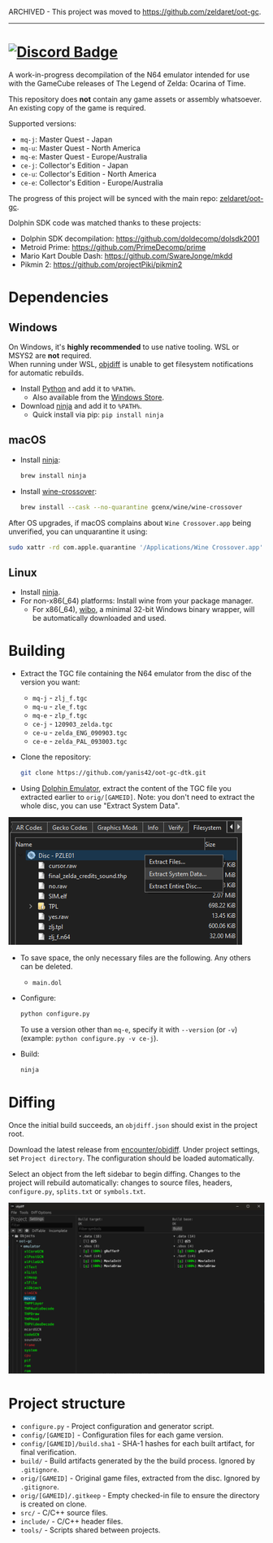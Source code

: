 ARCHIVED - This project was moved to https://github.com/zeldaret/oot-gc.


---
[![Discord Badge]][discord]
=============

[Discord Badge]: https://img.shields.io/discord/688807550715560050?color=%237289DA&logo=discord&logoColor=%23FFFFFF
[discord]: https://discord.zelda64.dev

A work-in-progress decompilation of the N64 emulator intended for use with the GameCube releases of The Legend of Zelda: Ocarina of Time.

This repository does **not** contain any game assets or assembly whatsoever. An existing copy of the game is required.

Supported versions:

- `mq-j`: Master Quest - Japan
- `mq-u`: Master Quest - North America
- `mq-e`: Master Quest - Europe/Australia
- `ce-j`: Collector's Edition - Japan
- `ce-u`: Collector's Edition - North America
- `ce-e`: Collector's Edition - Europe/Australia

The progress of this project will be synced with the main repo: [zeldaret/oot-gc](https://github.com/zeldaret/oot-gc).

Dolphin SDK code was matched thanks to these projects:
- Dolphin SDK decompilation: https://github.com/doldecomp/dolsdk2001
- Metroid Prime: https://github.com/PrimeDecomp/prime
- Mario Kart Double Dash: https://github.com/SwareJonge/mkdd
- Pikmin 2: https://github.com/projectPiki/pikmin2

Dependencies
============

Windows
--------

On Windows, it's **highly recommended** to use native tooling. WSL or MSYS2 are **not** required.  
When running under WSL, [objdiff](#diffing) is unable to get filesystem notifications for automatic rebuilds.

- Install [Python](https://www.python.org/downloads/) and add it to `%PATH%`.
  - Also available from the [Windows Store](https://apps.microsoft.com/store/detail/python-311/9NRWMJP3717K).
- Download [ninja](https://github.com/ninja-build/ninja/releases) and add it to `%PATH%`.
  - Quick install via pip: `pip install ninja`

macOS
------

- Install [ninja](https://github.com/ninja-build/ninja/wiki/Pre-built-Ninja-packages):

  ```sh
  brew install ninja
  ```

- Install [wine-crossover](https://github.com/Gcenx/homebrew-wine):

  ```sh
  brew install --cask --no-quarantine gcenx/wine/wine-crossover
  ```

After OS upgrades, if macOS complains about `Wine Crossover.app` being unverified, you can unquarantine it using:

```sh
sudo xattr -rd com.apple.quarantine '/Applications/Wine Crossover.app'
```

Linux
------

- Install [ninja](https://github.com/ninja-build/ninja/wiki/Pre-built-Ninja-packages).
- For non-x86(_64) platforms: Install wine from your package manager.
  - For x86(_64), [wibo](https://github.com/decompals/wibo), a minimal 32-bit Windows binary wrapper, will be automatically downloaded and used.

Building
========

- Extract the TGC file containing the N64 emulator from the disc of the version you want:
  * `mq-j` - `zlj_f.tgc`
  * `mq-u` - `zle_f.tgc`
  * `mq-e` - `zlp_f.tgc`
  * `ce-j` - `120903_zelda.tgc`
  * `ce-u` - `zelda_ENG_090903.tgc`
  * `ce-e` - `zelda_PAL_093003.tgc`

- Clone the repository:

  ```sh
  git clone https://github.com/yanis42/oot-gc-dtk.git
  ```

- Using [Dolphin Emulator](https://dolphin-emu.org), extract the content of the TGC file you extracted earlier to ``orig/[GAMEID]``. Note: you don't need to extract the whole disc, you can use "Extract System Data".

![](assets/dolphin-extract.png)

  - To save space, the only necessary files are the following. Any others can be deleted.
    - `main.dol`
- Configure:

  ```sh
  python configure.py
  ```

  To use a version other than `mq-e`, specify it with `--version` (or `-v`) (example: ``python configure.py -v ce-j``).
- Build:

  ```sh
  ninja
  ```

Diffing
=======

Once the initial build succeeds, an `objdiff.json` should exist in the project root.

Download the latest release from [encounter/objdiff](https://github.com/encounter/objdiff). Under project settings, set `Project directory`. The configuration should be loaded automatically.

Select an object from the left sidebar to begin diffing. Changes to the project will rebuild automatically: changes to source files, headers, `configure.py`, `splits.txt` or `symbols.txt`.

![](assets/objdiff.png)

Project structure
==================

- `configure.py` - Project configuration and generator script.
- `config/[GAMEID]` - Configuration files for each game version.
- `config/[GAMEID]/build.sha1` - SHA-1 hashes for each built artifact, for final verification.
- `build/` - Build artifacts generated by the the build process. Ignored by `.gitignore`.
- `orig/[GAMEID]` - Original game files, extracted from the disc. Ignored by `.gitignore`.
- `orig/[GAMEID]/.gitkeep` - Empty checked-in file to ensure the directory is created on clone.
- `src/` - C/C++ source files.
- `include/` - C/C++ header files.
- `tools/` - Scripts shared between projects.

